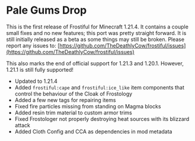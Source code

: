 # Pale Gums Drop

This is the first release of Frostiful for Minecraft 1.21.4. It contains a couple small fixes and no new features; this port was pretty straight forward. It is still initially released as a beta as some things may still be broken. Please report any issues to: [https://github.com/TheDeathlyCow/frostiful/issues](https://github.com/TheDeathlyCow/frostiful/issues)

This also marks the end of official support for 1.21.3 and 1.20.1. However, 1.21.1 is still fully supported!

* Updated to 1.21.4
* Added `frostiful:cape` and `frostiful:ice_like` item components that control the behaviour of the Cloak of Frostology
* Added a few new tags for repairing items
* Fixed fire particles missing from standing on Magma blocks
* Added resin trim material to custom armor trims
* Fixed Frostologer not properly destroying heat sources with its blizzard attack
* Added Cloth Config and CCA as dependencies in mod metadata